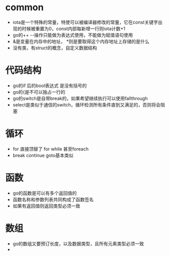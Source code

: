 # common
- iota是一个特殊的常量，特使可以被编译器修改的常量，它在const关键字出现的时候被重置为0，const内部每新增一行则iota计数+1
- go的++ --操作只能做为表达式使用，不能做为赋值语句使用
- &是变量在内存中的地址， *则是要取得这个内存地址上存储的是什么
- 没有类，有struct的概念，自定义数据结构

# 代码结构
- go的if 后的bool表达式 是没有括号的
- go的{是不可以独占一行的
- go的switch是自带break的，如果希望继续执行可以使用fallthrough
- select是类似于通信的switch，循环检测所有条件直到又满足的，否则将会阻塞

# 循环
- for 直接顶替了 for while 甚至foreach
- break continue goto基本类似

# 函数
- go的函数是可以有多个返回值的
- 函数名称和参数列表共同构成了函数签名
- 如果有返回值则返回类型必须一致

# 数组
- go的数组又要预订长度，以及数据类型，且所有元素类型必须一致
- 
